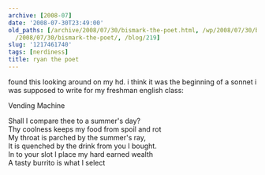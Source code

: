 ```yaml
---
archive: [2008-07]
date: '2008-07-30T23:49:00'
old_paths: [/archive/2008/07/30/bismark-the-poet.html, /wp/2008/07/30/bismark-the-poet/,
  /2008/07/30/bismark-the-poet/, /blog/219]
slug: '1217461740'
tags: [nerdiness]
title: ryan the poet
---
```


found this looking around on my hd. i think it was the beginning of
a sonnet i was supposed to write for my freshman english class:

Vending Machine

Shall I compare thee to a summer's day?  
Thy coolness keeps my food from spoil and rot  
My throat is parched by the summer's ray,  
It is quenched by the drink from you I bought.  
In to your slot I place my hard earned wealth  
A tasty burrito is what I select

